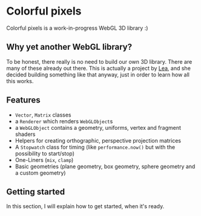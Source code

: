 # Colorful pixels

Colorful pixels is a work-in-progress WebGL 3D library :)

## Why yet another WebGL library?

To be honest, there really is no need to build our own 3D library. There are many of these already out there.
This is actually a project by [Lea](https://github.com/terabaud), and she decided building something like that anyway, just in order to learn how all this works.

## Features

- `Vector`, `Matrix` classes
- a `Renderer` which renders `WebGLObject`s
- a `WebGLObject` contains a geometry, uniforms, vertex and fragment shaders
- Helpers for creating orthographic, perspective projection matrices
- A `Stopwatch` class for timing (like `performance.now()` but with the possibility to start/stop)
- One-Liners (`mix`, `clamp`)
- Basic geometries (plane geometry, box geometry, sphere geometry and a custom geometry)

## Getting started

In this section, I will explain how to get started, when it's ready.
